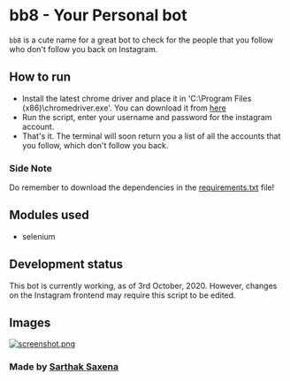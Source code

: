 # bb8 - Your Personal bot

 `bb8` is a cute name for a great bot to check for the people that you follow who don't follow you back on Instagram.
 
 ## How to run 
 * Install the latest chrome driver and place it in 'C:\Program Files (x86)\chromedriver.exe'. You can download it 
   from [here](https://chromedriver.chromium.org/)
 * Run the script, enter your username and password for the instagram account.
 * That's it. The terminal will soon return you a list of all the accounts that you follow, which don't follow you back.

 ### Side Note 

 Do remember to download the dependencies in the [requirements.txt](requirements.txt) file!
 
 ## Modules used 

 * selenium 
 
 ## Development status

 This bot is currently working, as of 3rd October, 2020. However, changes on the Instagram frontend may require 
 this script to be edited. 

## Images

[![screenshot.png](https://i.postimg.cc/1XPLcr7c/screenshot.png)](https://postimg.cc/mzXXTCst)

### Made by [Sarthak Saxena](https://github.com/sarthak1905)